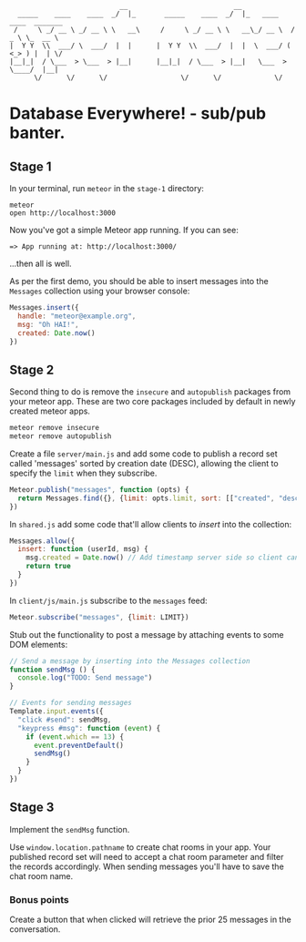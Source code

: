 ```
                           __                          __                           
  _____    ____    ____  _/  |_       _____    ____  _/  |_   ____    ____  _______ 
 /     \ _/ __ \ _/ __ \ \   __\     /     \ _/ __ \ \   __\_/ __ \  /  _ \ \_  __ \
|  Y Y  \\  ___/ \  ___/  |  |      |  Y Y  \\  ___/  |  |  \  ___/ (  <_> ) |  | \/
|__|_|  / \___  > \___  > |__|      |__|_|  / \___  > |__|   \___  > \____/  |__|   
      \/      \/      \/                  \/      \/             \/                 
```

Database Everywhere! - sub/pub banter.
======================================

Stage 1
---

In your terminal, run `meteor` in the `stage-1` directory:

	meteor
	open http://localhost:3000

Now you've got a simple Meteor app running. If you can see:

	=> App running at: http://localhost:3000/

...then all is well.

As per the first demo, you should be able to insert messages into the `Messages` collection using your browser console:

```javascript
Messages.insert({
  handle: "meteor@example.org",
  msg: "Oh HAI!",
  created: Date.now()
})
```

Stage 2
---

Second thing to do is remove the `insecure` and `autopublish` packages from your meteor app. These are two core packages included by default in newly created meteor apps.

```sh
meteor remove insecure
meteor remove autopublish
```

Create a file `server/main.js` and add some code to publish a record set called 'messages' sorted by creation date (DESC), allowing the client to specify the `limit` when they subscribe.

```javascript
Meteor.publish("messages", function (opts) {
  return Messages.find({}, {limit: opts.limit, sort: [["created", "desc"]]})
})
```

In `shared.js` add some code that'll allow clients to _insert_ into the collection:

```javascript
Messages.allow({
  insert: function (userId, msg) {
    msg.created = Date.now() // Add timestamp server side so client can't effect message ordering
    return true
  }
})
```

In `client/js/main.js` subscribe to the `messages` feed:

```javascript
Meteor.subscribe("messages", {limit: LIMIT})
```

Stub out the functionality to post a message by attaching events to some DOM elements:

```javascript
// Send a message by inserting into the Messages collection
function sendMsg () {
  console.log("TODO: Send message")
}

// Events for sending messages
Template.input.events({
  "click #send": sendMsg,
  "keypress #msg": function (event) {
    if (event.which == 13) {
      event.preventDefault()
      sendMsg()
    }
  }
})
```

Stage 3
---

Implement the `sendMsg` function.

Use `window.location.pathname` to create chat rooms in your app. Your published record set will need to accept a chat room parameter and filter the records accordingly. When sending messages you'll have to save the chat room name.

### Bonus points

Create a button that when clicked will retrieve the prior 25 messages in the conversation.
